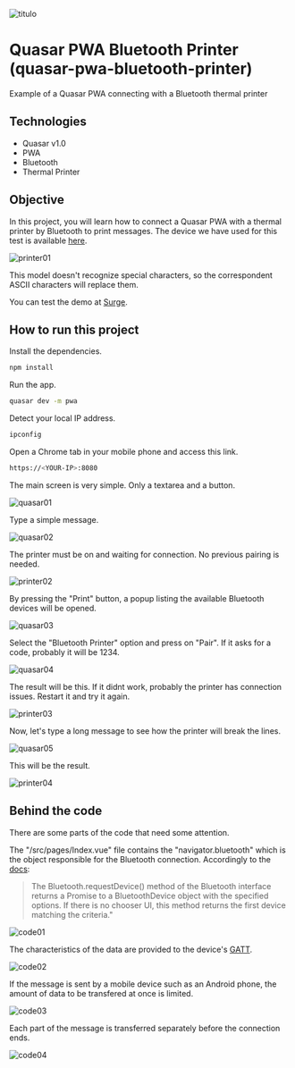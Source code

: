 ![titulo](/docs/titulo.jpg)

# Quasar PWA Bluetooth Printer (quasar-pwa-bluetooth-printer)

Example of a Quasar PWA connecting with a Bluetooth thermal printer

## Technologies

- Quasar v1.0
- PWA
- Bluetooth
- Thermal Printer

## Objective

In this project, you will learn how to connect a Quasar PWA with a thermal printer by Bluetooth to print messages.
The device we have used for this test is available [here](https://produto.mercadolivre.com.br/MLB-1152109815-mini-impressora-portatil-sem-fio-termica-58mm-android-ios-_JM?variation=38844821001&quantity=1#reco_item_pos=0&reco_backend=machinalis-seller-items&reco_backend_type=low_level&reco_client=vip-seller_items-above&reco_id=ee52e224-75cf-4ff6-8878-aee8c8569d66).

![printer01](/docs/printer01.jpg)

This model doesn't recognize special characters, so the correspondent ASCII characters will replace them.

You can test the demo at [Surge](https://quasar-pwa-bluetooth-printer.surge.sh).

## How to run this project

Install the dependencies.
```bash
npm install
```

Run the app.
```bash
quasar dev -m pwa
```

Detect your local IP address.
```bash
ipconfig
```

Open a Chrome tab in your mobile phone and access this link.
```bash
https://<YOUR-IP>:8080
```

The main screen is very simple. Only a textarea and a button. 

![quasar01](/docs/quasar01.jpg)

Type a simple message.

![quasar02](/docs/quasar02.jpg)

The printer must be on and waiting for connection. No previous pairing is needed.

![printer02](/docs/printer02.jpg)

By pressing the "Print" button, a popup listing the available Bluetooth devices will be opened.

![quasar03](/docs/quasar03.jpg)

Select the "Bluetooth Printer" option and press on "Pair". If it asks for a code, probably it will be 1234.

![quasar04](/docs/quasar04.jpg)

The result will be this. If it didnt work, probably the printer has connection issues. Restart it and try it again.

![printer03](/docs/printer03.jpg)

Now, let's type a long message to see how the printer will break the lines.

![quasar05](/docs/quasar05.jpg)

This will be the result.

![printer04](/docs/printer04.jpg)

## Behind the code

There are some parts of the code that need some attention.

The "/src/pages/Index.vue" file contains the "navigator.bluetooth" which is the object responsible for the Bluetooth connection. Accordingly to the [docs](https://developer.mozilla.org/en-US/docs/Web/API/Bluetooth/requestDevice):

>The Bluetooth.requestDevice() method of the Bluetooth interface returns a Promise to a BluetoothDevice object with the specified options. If there is no chooser UI, this method returns the first device matching the criteria."

![code01](/docs/code01.jpg)

The characteristics of the data are provided to the device's [GATT](https://learn.adafruit.com/introduction-to-bluetooth-low-energy/gatt).

![code02](/docs/code02.jpg)

If the message is sent by a mobile device such as an Android phone, the amount of data to be transfered at once is limited.

![code03](/docs/code03.jpg)

Each part of the message is transferred separately before the connection ends.

![code04](/docs/code04.jpg)